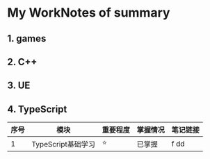 # My WorkNotes of summary
## 1. games 
 
 
## 2. C++





## 3. UE

## 4. TypeScript


| 序号 | 模块 | 重要程度 | 掌握情况 | 笔记链接 |
| --- | --- | --- | --- | --- |
| 1 | TypeScript基础学习 | :star: | 已掌握 | f dd |
